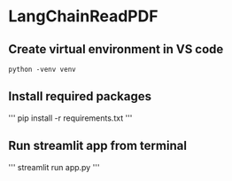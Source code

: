 # LangChainReadPDF
## Create virtual environment in VS code

```
python -venv venv
```

## Install required packages

'''
pip install -r requirements.txt
'''

## Run streamlit app from terminal

'''
streamlit run app.py
'''
